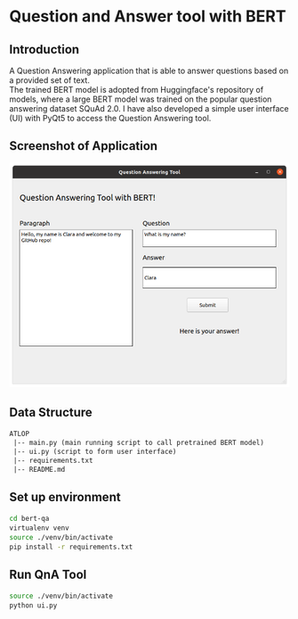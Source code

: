 # Question and Answer tool with BERT

## Introduction

A Question Answering application that is able to answer questions based on a provided set of text.  
The trained BERT model is adopted from Huggingface's repository of models, where a large BERT model was trained on the popular question answering dataset SQuAd 2.0.
I have also developed a simple user interface (UI) with PyQt5 to access the Question Answering tool.

## Screenshot of Application

![Alt text](./screenshot.png?raw=true "Optional Title")

## Data Structure

```
ATLOP
 |-- main.py (main running script to call pretrained BERT model)
 |-- ui.py (script to form user interface)
 |-- requirements.txt
 |-- README.md
```

## Set up environment

``` bash
cd bert-qa
virtualenv venv
source ./venv/bin/activate
pip install -r requirements.txt
```

## Run QnA Tool
``` bash
source ./venv/bin/activate
python ui.py
```


